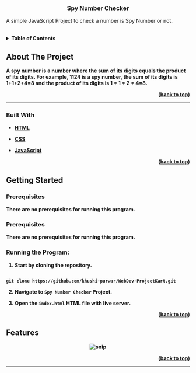 
  
  
  

  
  
  

<h3  align="center">Spy Number Checker</h3>

  

<p  align="center">

A simple JavaScript Project to check a number is Spy Number or not.
</p>

<br>

  
  
  
  
  

<details>

<summary><b>Table of Contents</summary>

<ol>

<a  href="#about-the-project">About The Project</a>

<ul>

<li><a  href="#built-with">Built With</a></li>

</ul>




<a  href="#getting-started">Getting Started</a>

<ul>

<li><a  href="#prerequisites">Prerequisites</a></li>

</ul>

</li>

<li><a  href="#features">Features</a></li>

<li><a  href="#contact">Contact</a></li>

</ol>

</details>

  
  
  
  

## About The Project

A spy number is a number where the sum of its digits equals the product of its digits. For example, 1124 is a spy number, the sum of its digits is 1+1+2+4=8 and the product of its digits is 1 * 1 * 2 * 4=8.

  

<p  align="right">(<a  href="#top">back to top</a>)</p>

  
  

<hr>

  

### Built With

  

* [HTML](https://developer.mozilla.org/en-US/docs/Web/HTML)

* [CSS](https://developer.mozilla.org/en-US/docs/Web/CSS)

* [JavaScript](https://www.javascript.com/)

  
  

<p  align="right">(<a  href="#top">back to top</a>)</p>

  
  
  
  

## Getting Started

  
  
  

### Prerequisites

  

There are no prerequisites for running this program.
  

### Prerequisites

  

  

There are no prerequisites for running this program.

  

  

### Running the Program:

  

  

1. Start by cloning the repository.

  

```

git clone https://github.com/khushi-purwar/WebDev-ProjectKart.git

```

  
  

2. Navigate to `Spy Number Checker` Project.

  

3. Open the `index.html` HTML file with live server.
  
  
  
  
  

<p  align="right">(<a  href="#top">back to top</a>)</p>

  
  
  
  

## Features

<div  align="center">

<img  src="https://raw.githubusercontent.com/LiQuiD-404/WebDev-ProjectKart/master/Spy%20Number%20Checker/snips/snip1.png"  alt="snip"/>

</div>

  


  
  
  

  
  
  
  
  
  


  

<p  align="right">(<a  href="#top">back to top</a>)</p>

<hr>